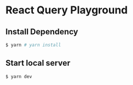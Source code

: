 # React Query Playground

## Install Dependency

```bash
$ yarn # yarn install
```

## Start local server

```bash
$ yarn dev
```

